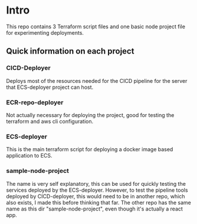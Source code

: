 # Intro

This repo contains 3 Terraform script files and one basic node project file for experimenting deployments.

## Quick information on each project

### CICD-Deployer

Deploys most of the resources needed for the CICD pipeline for the server that ECS-deployer project can host.

### ECR-repo-deployer

Not actually necessary for deploying the project, good for testing the terraform and aws cli configuration.

### ECS-deployer

This is the main terraform script for deploying a docker image based application to ECS.

### sample-node-project

The name is very self explanatory, this can be used for quickly testing the services deployed by the ECS-deployer. However, to test the pipeline tools deployed by CICD-deployer, this would need to be in another repo, which also exists, I made this before thinking that far. The other repo has the same name as this dir "sample-node-project", even though it's actually a react app.